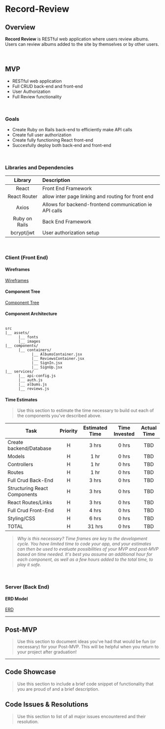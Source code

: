 # Record-Review

## Overview

**Record Review** is RESTful web application where users review albums.  Users can review albums added to the site by themselves or by other users.


<br>

## MVP

- RESTful web application
- Full CRUD back-end and front-end
- User Authorization
- Full Review functionality


<br>

### Goals

- Create Ruby on Rails back-end to efficiently make API calls
- Create full user authorization
- Create fully functioning React front-end
- Succesfully deploy both back-end and front-end

<br>

### Libraries and Dependencies


|     Library      | Description                                |
| :--------------: | :----------------------------------------- |
|      React       | Front End Framework |
|   React Router   | allow inter page linking and routing for front end |
| Axios |Allows for backend-frontend communication ie API calls|
|     Ruby on Rails     | Back End Framework |
|  bcrypt/jwt  | User authorization setup |

<br>

### Client (Front End)

#### Wireframes


[Wireframes](https://lucid.app/lucidchart/e3702673-6fa2-46fd-897c-a87d9504f0c2/edit?beaconFlowId=6026D460006C0540&page=0_0#)


#### Component Tree


[Component Tree](https://whimsical.com/p4-TcUCFP4VvwiU3JnzTzLQb5)

#### Component Architecture



``` structure

src
|__ assets/
      |__ fonts
      |__ images
|__ components/
      |__ containers/
            |__ AlbumsContainer.jsx
            |__ ReviewsContainer.jsx
            |__ SignIn.jsx
            |__ SignUp.jsx
|__ services/
      |__ api-config.js
      |__ auth.js
      |__ albums.js
      |__ reviews.js

```

#### Time Estimates

> Use this section to estimate the time necessary to build out each of the components you've described above.

| Task                | Priority | Estimated Time | Time Invested | Actual Time |
| ------------------- | :------: | :------------: | :-----------: | :---------: |
| Create backend/Database  |    H     |     3 hrs      |     0 hrs     |   TBD    |
| Models |    H     |     1 hr      |     0 hrs     |     TBD     |    
| Controllers |   H     |     1 hr  |     0 hrs       |     TBD   |
| Routes |    H     |     1 hr      |     0 hrs     |     TBD     | 
| Full Crud Back-End |    H     |     3 hrs      |     0 hrs     |     TBD     | 
| Structuring React Components|    H     |     3 hrs      |     0 hrs     |     TBD     |
| React Routes/Links |    H     |     3 hrs      |     0 hrs     |     TBD     |
| Full Crud Front-End |    H     |     4 hrs      |     0 hrs     |     TBD     | 
| Styling/CSS |    H     |     6 hrs      |     0 hrs     |     TBD     | 
| TOTAL               |    H     |     31 hrs      |    0 hrs     |     TBD     |

> _Why is this necessary? Time frames are key to the development cycle. You have limited time to code your app, and your estimates can then be used to evaluate possibilities of your MVP and post-MVP based on time needed. It's best you assume an additional hour for each component, as well as a few hours added to the total time, to play it safe._

<br>

### Server (Back End)

#### ERD Model

[ERD](https://app.diagrams.net/#G1Pjwc22rUPlm2dJusVYo0kLq2cufKmRdc)
<br>

***

## Post-MVP

> Use this section to document ideas you've had that would be fun (or necessary) for your Post-MVP. This will be helpful when you return to your project after graduation!

***

## Code Showcase

> Use this section to include a brief code snippet of functionality that you are proud of and a brief description.

## Code Issues & Resolutions

> Use this section to list of all major issues encountered and their resolution.
